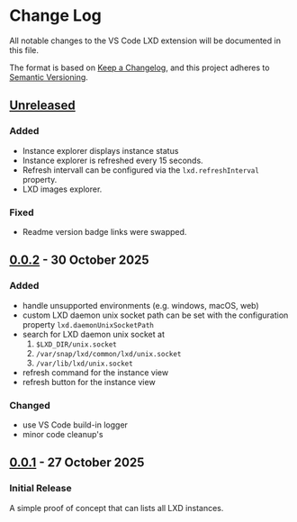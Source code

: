 # Change Log

All notable changes to the VS Code LXD extension will be documented in this file.

The format is based on [Keep a Changelog](https://keepachangelog.com/en/1.1.0/),
and this project adheres to [Semantic Versioning](https://semver.org/spec/v2.0.0.html).


## [Unreleased]

### Added

- Instance explorer displays instance status
- Instance explorer is refreshed every 15 seconds.
- Refresh intervall can be configured via the `lxd.refreshInterval` property.
- LXD images explorer.

### Fixed

- Readme version badge links were swapped.

## [0.0.2] - 30 October 2025

### Added

- handle unsupported environments (e.g. windows, macOS, web)
- custom LXD daemon unix socket path can be set with the configuration property `lxd.daemonUnixSocketPath`
- search for LXD daemon unix socket at
  1. `$LXD_DIR/unix.socket`
  2. `/var/snap/lxd/common/lxd/unix.socket`
  3. `/var/lib/lxd/unix.socket`
- refresh command for the instance view
- refresh button for the instance view

### Changed

- use VS Code build-in logger
- minor code cleanup's

## [0.0.1] - 27 October 2025

### Initial Release

A simple proof of concept that can lists all LXD instances.


[unreleased]: https://github.com/dviererbe/vscode-lxd/compare/v0.0.2...HEAD
[0.0.2]: https://github.com/dviererbe/vscode-lxd/compare/v0.0.1...v0.0.2
[0.0.1]: https://github.com/dviererbe/vscode-lxd/releases/tag/v0.0.1
